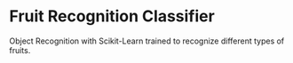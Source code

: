 # Fruit Recognition Classifier
Object Recognition with Scikit-Learn trained to recognize different types of fruits.
